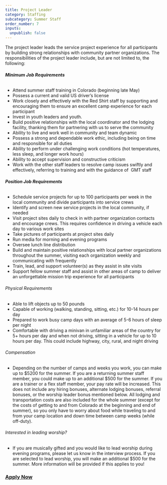 ```yaml
---
title: Project Leader
category: Staffing
subcategory: Summer Staff
order_number: 7
inputs:
  unpublish: false
---
```

The project leader leads the service project experience for all participants by building strong relationships with community partner organizations. The responsibilities of the project leader include, but are not limited to, the following:

###### **Minimum Job Requirements**

* Attend summer staff training in Colorado (beginning late May)
* Possess a current and valid US driver’s license
* Work closely and effectively with the Red Shirt staff by supporting and encouraging them to ensure an excellent camp experience for each participant
* Invest in youth leaders and youth.&nbsp;
* Build positive relationships with the local coordinator and the lodging facility, thanking them for partnering with us to serve the community
* Ability to live and work well in community and team dynamic
* Possess a strong and dependable work ethic, including being on time and responsible for all duties
* Ability to perform under challenging work conditions (hot temperatures, less sleep, and longer work hours)
* Ability to accept supervision and constructive criticism
* Work with the other staff leaders to resolve camp issues swiftly and effectively, referring to training and with the guidance of&nbsp; GMT staff

###### **Position Job Requirements**

* Schedule service projects for up to 100 participants per week in the local community and divide participants into service crews
* Identify and screen new service projects in the local community, if needed
* Visit project sites daily to check in with partner organization contacts and encourage crews. This requires confidence in driving a vehicle each day to various work sites
* Take pictures of participants at project sites daily
* Run media for morning and evening programs
* Oversee lunch line distribution
* Build and maintain positive relationships with local partner organizations throughout the summer, visiting each organization weekly and communicating with frequently
* Train, lead, and support volunteer(s) as they assist in site visits
* Support fellow summer staff and assist in other areas of camp to deliver an unforgettable mission trip experience for all participants

###### Physical Requirements

* Able to lift objects up to 50 pounds
* Capable of working (walking, standing, sitting, etc.) for 10-14 hours per day
* Prepared to work busy camp days with an average of 5-6 hours of sleep per night
* Comfortable with driving a minivan in unfamiliar areas of the country for 5+ hours per day and when not driving, sitting in a vehicle for up to 10 hours per day. This could include highway, city, rural, and night driving&nbsp;

###### Compensation

* Depending on the number of camps and weeks you work, you can make up to $5200 for the summer. If you are a returning summer staff member, you could make up to an additional $500 for the summer. If you are a trainer or a flex staff member, your pay rate will be increased. This does not include any hiring bonuses, alternate lodging bonuses, referral bonuses, or the worship leader bonus mentioned below. All lodging and transportation costs are also included for the whole summer (except for the costs of getting to and from Colorado at the beginning and end of summer), so you only have to worry about food while traveling to and from your camp location and down time between camp weeks (while off-duty).

###### Interested in leading worship?&nbsp;

* If you are musically gifted and you would like to lead worship during evening programs, please let us know in the interview process. If you are selected to lead worship, you will make an additional $500 for the summer. More information will be provided if this applies to you!

### [Apply Now](https://argentasoftware.com/interfaces/gmt/portalStaff/frmSignUp.aspx)